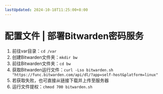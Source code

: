 ```yaml
---
lastUpdated: 2024-10-18T11:25:00+8:00
---
```


# 配置文件 | 部署Bitwarden密码服务

1. 前往var目录：```cd /var```
2. 创建Bitwarden文件夹：```mkdir bw```
3. 前往Bitwarden文件夹：```cd bw```
4. 获取Bitwarden运行文件：```curl -Lso bitwarden.sh "https://func.bitwarden.com/api/dl/?app=self-host&platform=linux"```
5. 若获取失败，也可直接从链接下载并上传至服务器
6. 运行文件提权：```chmod 700 bitwarden.sh```
